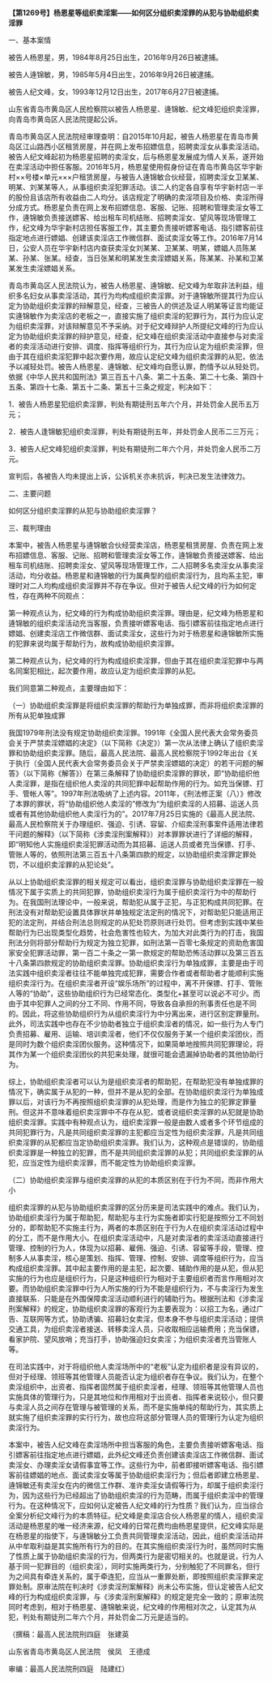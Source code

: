 **【第1269号】杨恩星等组织卖淫案——如何区分组织卖淫罪的从犯与协助组织卖淫罪**

一、基本案情

被告人杨恩星，男，1984年8月25日出生，2016年9月26日被逮捕。

被告人逄锦敏，男，1985年5月4日出生，2016年9月26日被逮捕。

被告人纪文峰，女，1993年12月12日出生，2017年6月27日被逮捕。

山东省青岛市黄岛区人民检察院以被告人杨恩星、逄锦敏、纪文峰犯组织卖淫罪，向青岛市黄岛区人民法院提起公诉。

青岛市黄岛区人民法院经审理查明：自2015年10月起，被告人杨恩星在青岛市黄岛区江山路西小区租赁房屋，并在网上发布招嫖信息，招聘卖淫女从事卖淫活动。被告人纪文峰起初为杨恩星招聘的卖淫女，后与杨恩星发展成为情人关系，遂开始在卖淫活动中担任客服。2016年5月，杨恩星使用假身份证在青岛市黄岛区华宇新村××号楼×单元×××户租赁房屋，与被告人逄锦敏合伙经营，招聘卖淫女卫某某、明某、刘某某等人，从事组织卖淫犯罪活动。该二人约定各自享有华宇新村店一半的股份且该店所有收益由二人均分。该店规定了明确的卖淫项目及价格、卖淫所得分成方式。杨恩星负责在网上发布招嫖信息、客服、记账、招聘和管理卖淫女等工作，逄锦敏负责接送嫖客、给出租车司机结账、招聘卖淫女、望风等现场管理工作，纪文峰为华宇新村店担任客服工作，其主要负责接听嫖客电话、指引嫖客前往指定地点进行嫖娼、创建该卖淫店工作微信群、面试卖淫女等工作。2016年7月14日，公安人员在华宇新村店内查获卖淫女刘某某、卫某某、明某，嫖娼人员陈某某、孙某、张某。经查，当日张某和明某发生卖淫嫖娼关系，陈某某、孙某和卫某某发生卖淫嫖娼关系。

青岛市黄岛区人民法院认为，被告人杨恩星、逄锦敏、纪文峰为牟取非法利益，组织多名妇女从事卖淫活动，其行为均构成组织卖淫罪。对于逄锦敏所提其行为应认定为协助组织卖淫罪的辩解意见，经查，三被告人的供述及证人明某等证言均能证实逄锦敏作为卖淫店的老板之一，直接实施了组织卖淫的犯罪行为，其行为应认定为组织卖淫罪，对该辩解意见不予采纳。对于纪文峰辩护人所提纪文峰的行为应认定为协助组织卖淫罪的辩护意见，经查，纪文峰在组织卖淫活动中直接参与对卖淫者的卖淫活动进行安排、调度、指挥等组织行为，其行为应认定为组织卖淫罪，但由于其在组织卖淫犯罪中起次要作用，故应认定纪文峰为组织卖淫罪的从犯，依法予以减轻处罚。被告人杨恩星、逄锦敏、纪文峰均自愿认罪，酌情予以从轻处罚。依据《中华人民共和国刑法》第三百五十八条、第二十五条、第二十七条、第四十五条、第四十七条、第五十二条、第五十三条之规定，判决如下：

1．被告人杨恩星犯组织卖淫罪，判处有期徒刑五年六个月，并处罚金人民币五万元；

2．被告人逢锦敏犯组织卖淫罪，判处有期徒刑五年，并处罚金人民币二三万元；

3．被告人纪文峰犯组织卖淫罪，判处有期徒刑二年六个月，并处罚金人民币二万元。

宣判后，各被告人均未提出上诉，公诉机关亦未抗诉，判决已发生法律效力。

二、主要问题

如何区分组织卖淫罪的从犯与协助组织卖淫罪？

三、裁判理由

本案中，被告人杨恩星与逄锦敏合伙经营卖淫店，杨恩星租赁房屋、负责在网上发布招嫖信息、客服、记账、招聘和管理卖淫女等工作，逄锦敏负责接送嫖客、给出租车司机结账、招聘卖淫女、望风等现场管理工作，二人招聘多名卖淫女从事卖淫活动，均分收益。杨恩星和逄锦敏的行为属典型的组织卖淫行为，且均系主犯，审理时对二人均构成组织卖淫罪并不存在争议。但对于被告人纪文峰的行为如何定性，存在两种不同观点：

第一种观点认为，纪文峰的行为构成协助组织卖淫罪。理由是，纪文峰为杨恩星和逄锦敏的组织卖淫活动充当客服，负责接听嫖客电话、指引嫖客前往指定地点进行嫖娼、创建卖淫店工作微信群、面试卖淫女，这些行为对于杨恩星和逄锦敏所实施的犯罪来说均属于帮助行为，故构成协助组织卖淫罪。

第二种观点认为，纪文峰的行为构成组织卖淫罪，但由于其在组织卖淫犯罪中与两名同案犯相比，起次要作用，故应认定为组织卖淫罪的从犯。

我们同意第二种观点，主要理由如下：

（一）协助组织卖淫罪是将组织卖淫罪的帮助行为单独成罪，而非将组织卖淫罪的所有从犯单独成罪

我国1979年刑法没有规定协助组织卖淫罪。1991年《全国人民代表大会常务委员会关于严禁卖淫嫖娼的决定》（以下简称《决定》）第一次从法律上确认了组织卖淫罪和协助组织卖淫罪。随后，最高人民法院、最高人民检察院于1992年出台《关于执行（全国人民代表大会常务委员会关于严禁卖淫嫖娼的决定）的若干问题的解答》（以下简称《解答》）在第三条解释了协助组织卖淫罪的罪状，即“协助组织他人卖淫罪，是指在组织他人卖淫的共同犯罪中起帮助作用的行为。如充当保镖、打手、管帐人等”。1997年刑法吸纳了上述内容。2011年，《刑法修正案（八）》修改了本罪的罪状，将“协助组织他人卖淫的”修改为“为组织卖淫的人招募、运送人员或者有其他协助组织他人卖淫行为的”。2017年7月25日实施的《最高人民法院、最高人民检察院关于办理组织、强迫、引诱、容留、介绍卖淫刑事案件适用法律若干问题的解释》（以下简称《涉卖淫刑案解释》）对本罪罪状进行了详细的解释，即“明知他人实施组织卖淫犯罪活动而为其招募、运送人员或者充当保镖、打手、管账人等的，依照刑法第三百五十八条第四款的规定，以协助组织卖淫罪定罪处罚，不以组织卖淫罪的从犯论处”。

从以上协助组织卖淫罪的相关规定可以看出，组织卖淫罪与协助组织卖淫罪在一般情况下属于实质上的共同犯罪，协助组织卖淫行为属于组织卖淫行为中的帮助行为。在我国刑法理论中，一般来说，帮助犯从属于正犯，与正犯构成共同犯罪。在刑法没有对帮助犯设置具体罪状并单独规定法定刑的情况下，对帮助犯只能适用正犯的法定刑，并结合刑法总则规定的从犯处罚原则进行处罚。但考虑到实践中某些帮助行为已出现类型化趋势，社会危害性也较大，为加大对此类行为的打击，我国刑法分则将部分帮助行为规定为独立犯罪，如刑法第一百零七条规定的资助危害国家安全犯罪活动罪，第一百二十条之一第一款规定的帮助恐怖活动罪以及第三百五十八条第四款规定的协助组织卖淫罪。协助组织卖淫行为单独成罪，主要是由于司法实践中组织卖淫者往往不能单独完成犯罪，需要合作者或者帮助者才能顺利实施组织卖淫行为。在组织卖淫者开设“娱乐场所”的过程中，离不开保镖、打手、管账人等的“协助”，这些协助组织行为已经常态化、类型化+甚至可以说必不可少。而由于其中犯罪人之间的分工不同、作用不同，导致各自承担的刑事责任也是不同的。因此，将这些协助组织行为从组织卖淫行为中分离出来，进行区别定罪量刑。此外，司法实践中也存在不少协助者独立于组织卖淫者的情况，如一些行为人专门负责招募、雇用、运输、培训卖淫者，他们不仅仅服务于某一个组织卖淫团伙，而是同时为数个组织卖淫团伙服务。这种情况下，如果简单地按照共同犯罪理论，将其作为某一个组织卖淫团伙的共犯来处理，就很可能会遗漏掉协助者的其他协助行为。

综上，协助组织卖淫者可以认为是组织卖淫者的帮助犯，在帮助犯没有单独成罪的情况下，确实属于从犯的一种，但并不是从犯的全部。在协助组织卖淫行为单独成罪以后，对该行为不再按照组织卖淫罪的从犯处理，而是作为独立的犯罪定罪量刑。但这并不意味着组织卖淫罪中不存在从犯，或者说组织卖淫罪的从犯就是协助组织卖淫罪。实践中有种观点认为，组织卖淫罪一般是由数人或者多个环节组成的共同犯罪行为，凡是共同组织卖淫罪的主犯都应当定性为组织卖淫罪，凡是共同组织卖淫罪的从犯都应当定协助组织卖淫罪。我们认为，这种观点是错误的，协助组织卖淫罪是一种独立的犯罪，而不是共同组织卖淫罪的从犯；共同组织卖淫罪的从犯，应当定性为组织卖淫罪，而不能定性为协助组织卖淫罪。

（二）协助组织卖淫罪与组织卖淫罪的从犯的本质区别在于行为不同，而非作用大小

组织卖淫罪的从犯与协助组织卖淫罪的区分历来是司法实践中的难点。我们认为，协助组织卖淫行为属于帮助犯，帮助犯与主行为实施者即实行犯是按照分工不同划分的，即帮助犯不实施主行为，两者的本质区别在于行为人在组织卖淫活动过程中的分工，而不是作用大小。在组织卖淫活动中，凡是对卖淫者的卖淫活动直接进行管理、控制的行为人，体现为以招募、雇佣、强迫、引诱、容留等手段，管理、控制多人从事卖淫，核心是策划、指挥、管理、控制、安排、调度等组织行为，应当构成组织卖淫罪。其中起主要作用的是主犯，起次要、辅助作用的是从犯，但从犯实施的行为也应是组织行为，只是这种组织行为相对于主要组织者而言作用相对次要。而协助组织卖淫罪中行为人所实施的行为不能是组织行为，不与卖淫行为发生直接联系．只能是在外围保障卖淫活动顺利进行的辅助行为。根据刑法和《涉卖淫刑案解释》的规定，协助组织卖淫罪的客观行为主要表现为：以招工为名，通过广告、互联网等方式，协助诱骗、招募妇女卖淫，但本身不参与组织卖淫活动；提供交通工具，为组织卖淫者接送、转移卖淫人员，只收取相应运输费用；充当保镖，看家护院、望风放哨；充当打手，协助强迫妇女卖淫；为组织卖淫者充当管账人等。

在司法实践中，对于将组织他人卖淫场所中的“老板”认定为组织者是没有异议的，但对于经理、领班等其他管理人员能否认定为组织者存在争议。我们认为，在整个卖淫组织中，出资者、指挥者固然属于组织卖淫者，经理、领班等其他管理人员也实施具体的管理行为，只是其地位和作用相对于出资者、指挥者来说较小，但只要与卖淫人员之间存在管理与被管理的关系，而不是实施单纯的帮助行为，其实质上就实施了组织卖淫罪的实行行为，故也应将这部分管理人员的管理行为认定为组织卖淫行为。

本案中，被告人纪文峰在卖淫场所中担当客服的角色，主要负责接听嫖客电话、指引嫖客前往指定地点进行嫖娼，此外纪文峰还负责创建该卖淫店工作微信群、面试卖淫女、办理卖淫女请假事宜等工作。这些行为中，前者即接听嫖客电话、指引嫖客前往嫖娼的地点、面试卖淫女等属于协助组织卖淫行为；但后者即建立杨恩星、逄锦敏还有卖淫女在内的微信工作群、准许卖淫女请假等行为，却属于组织卖淫行为，因为这些行为已经超出了协助组织卖淫的行为范畴，而属于组织卖淫中的管理行为。在这种情况下，应如何认定被告人纪文峰的行为性质？我们认为，应当综合全案分析纪文峰行为的本质特征。纪文峰是卖淫店合伙人杨恩星的情人，组织卖淫活动是杨恩星的唯一经济来源，纪文峰的日常花费均由杨恩星提供，纪文峰实际是在杨恩星的指使下，与逄锦敏分工负责共同管理卖淫活动，因此，组织卖淫活动并从中牟取利益是其实施所有行为的目的。在其实施组织卖淫行为时，虽然同时实施了性质上属于协助组织卖淫的行为，但两类行为是密切相关的。也就是说，行为人基于同一犯罪目的（组织卖淫），同时实施两类行为，分别触犯了不同罪名，但行为之间具有牵连关系的，属于牵连犯，应当从一重罪处断，即按照组织卖淫罪来定罪处制。原审法院在判决时《涉卖淫刑案解释》尚未公布实施，但认定被告人纪文峰的行为构成组织卖淫罪，与《涉卖淫刑案解释》的规定是完全一致的；原审法院同时考虑到，相对于杨恩星、逄锦敏来说，纪文峰的作用相对次之，认定其为从犯，判处有期徒刑二年六个月，并处罚金二万元是适当的。

（撰稿：最高人民法院刑四庭　张建英

山东省青岛市黄岛区人民法院　侯凤　王德成

审编：最高人民法院刑四庭　陆建红）